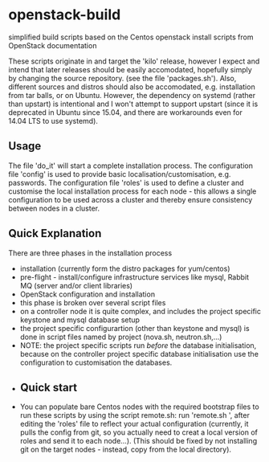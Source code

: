 # openstack-build
 simplified build scripts based on the Centos openstack install scripts from OpenStack documentation
 
 These scripts originate in and target the 'kilo' release, however I expect and intend that later releases should be easily accomodated, hopefully simply by changing the source repository. (see the file 'packages.sh').
 Also, different sources and distros should also be accomodated, e.g. installation from tar balls, or on Ubuntu.
 However, the dependency on systemd (rather than upstart) is intentional and I won't attempt to support upstart (since it is deprecated in Ubuntu since 15.04, and there are workarounds even for 14.04 LTS to use systemd).

## Usage
 The file 'do_it' will start a complete installation process.
 The configuration file 'config' is used to provide basic localisation/customisation, e.g. passwords.
 The configuration file 'roles' is used to define a cluster and customise the local installation process for each node - this allows a single configuration to be used across a cluster and thereby ensure consistency between nodes in a cluster.
## Quick Explanation
There are three phases in the installation process
* installation (currently form the distro packages for yum/centos)
* pre-flight - install/configure infrastructure services like mysql, Rabbit MQ (server and/or client libraries)
* OpenStack configuration and installation
 * this phase is broken over several script files
 * on a controller node it is quite complex, and includes the project specific keystone and mysql database setup
 * the project specific configurartion (other than keystone and mysql) is done in script files named by project (nova.sh, neutron.sh,...)
 * NOTE: the project specific scripts run _before_ the database initialisation, because on the controller project specific database initialisation use the configuration to customisation the databases.
 * ## Quick start
 * You can populate bare Centos nodes with the required bootstrap files to run these scripts by using the script remote.sh:  run 'remote.sh <node name or ip address>', after editing the 'roles' file to reflect your actual configuration (currently, it pulls the config from git, so you actually need to creat a local version of roles and send it to each node...).  (This should be fixed by not installing git on the target nodes - instead, copy from the local directory).
